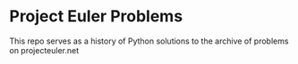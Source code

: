 # Project Euler Problems
This repo serves as a history of Python solutions to the archive of problems on projecteuler.net